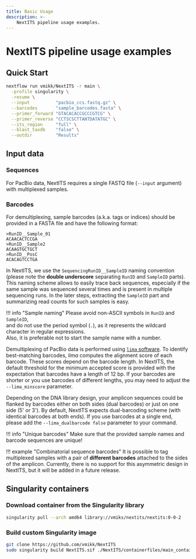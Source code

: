 ```yaml
---
title: Basic Usage
description: >-
    NextITS pipeline usage examples.
---
```


# NextITS pipeline usage examples

## Quick Start

``` bash
nextflow run vmikk/NextITS -r main \
  -profile singularity \
  -resume \
  --input          "pacbio_ccs.fastq.gz" \
  --barcodes       "sample_barcodes.fasta" \
  --primer_forward "GTACACACCGCCCGTCG" \
  --primer_reverse "CCTSCSCTTANTDATATGC" \
  --its_region     "full" \
  --blast_taxdb    "false" \
  --outdir         "Results"
```

## Input data

### Sequences

For PacBio data, NextITS requires a single FASTQ file (`--input` argument) with multiplexed samples.  

### Barcodes

For demultiplexing, sample barcodes (a.k.a. tags or indices) should be provided in a FASTA file 
and have the following format:  
```
>RunID__Sample_01
ACAACACTCCGA
>RunID__Sample2
ACAAGTGCTGCT
>RunID__PosC
ACACAGTCCTGA
```

In NextITS, we use the `SequencingRunID__SampleID` naming convention 
(please note the **double underscore** separating `RunID` and `SampleID` parts). 
This naming scheme allows to easily trace back sequences, especially if the same sample 
was sequenced several times and is present in multiple sequencing runs. 
In the later steps, extracting the `SampleID` part and summarizing read counts for such samples is easy.  

!!! info "Sample naming"
    Please avoid non-ASCII symbols in `RunID` and `SampleID`,  
    and do not use the period symbol (`.`), as it represents the wildcard character in regular expressions.  
    Also, it is preferable not to start the sample name with a number.  

Demultiplexing of PacBio data is performed using [`lima` software](https://lima.how/faq/). 
To identify best-matching barcodes, *lima* computes the alignment score of each barcode. 
These scores depend on the barcode length. 
In NextITS, the default threshold for the minimum accepted score is provided with the expectation that barcodes have a length of 12 bp. 
If your barcodes are shorter or you use barcodes of different lengths, you may need to adjust the `--lima_minscore` parameter.  

Depending on the DNA library design, your amplicon sequences could be flanked by barcodes 
either on both sides (dual barcodes) or just on one side (5' or 3').
By default, NextITS expects dual-barcoding scheme (with identical barcodes at both ends). 
If you use barcodes at a single end, please add the `--lima_dualbarcode false` parameter to your command.  

!!! info "Unique barcodes"
    Make sure that the provided sample names and barcode sequences are unique!

!!! example "Combinatorial sequence barcodes"
    It is possible to tag multiplexed samples with a pair of **different barcodes** attached to the sides of the amplicon. 
    Currently, there is no support for this asymmetric design in NextITS, but it will be added in a future release.


## Singularity containers

### Download container from the Singularity library

``` bash
singularity pull --arch amd64 library://vmiks/nextits/nextits:0-0-2
```

### Build custom Singularity image

``` bash
git clone https://github.com/vmikk/NextITS
sudo singularity build NextITS.sif ./NextITS/containerfiles/main_container.def
```
